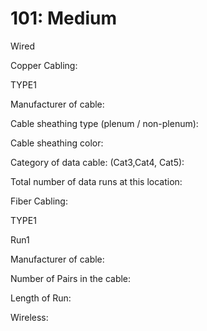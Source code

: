 # 101: Medium

Wired

Copper Cabling:

TYPE1

Manufacturer of cable:

Cable sheathing type (plenum / non-plenum):

Cable sheathing color:

Category of data cable: (Cat3,Cat4, Cat5):

Total number of data runs at this location:

Fiber Cabling:

TYPE1

Run1

Manufacturer of cable:

Number of Pairs in the cable:

Length of Run:

Wireless:

